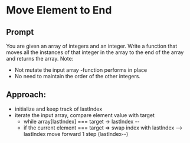 # Move Element to End
## Prompt
You are given an array of integers and an integer.
Write a function that moves all the instances of that integer in the array to the end of the array and returns the array.
Note:
 - Not mutate the input array -function performs in place
 - No need to maintain the order of the other integers.

## Approach:

- initialize and keep track of lastIndex
- iterate the input array, compare element value with target
  - while array[lastIndex] === target -> lastIndex --
  - if the current element === target => swap index with lastIndex --> lastIndex move forward 1 step (lastIndex--)
